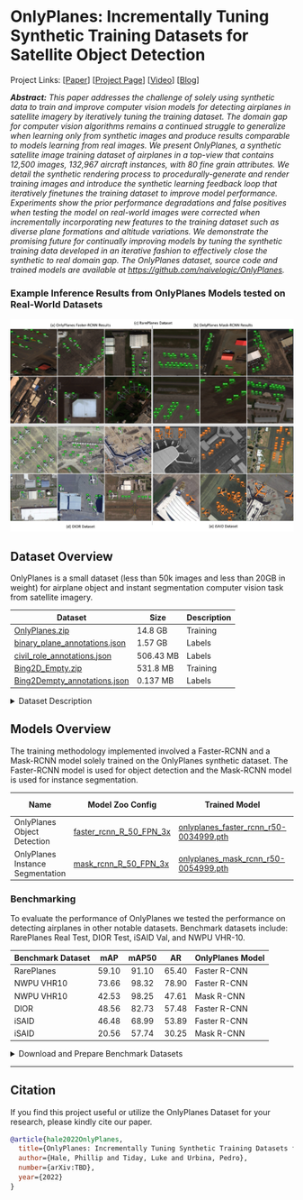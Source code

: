 # OnlyPlanes: Incrementally Tuning Synthetic Training Datasets for Satellite Object Detection
Project Links:  [[Paper][paper_link]] [[Project Page][project_page]] [[Video][youtube_vid]] [[Blog][medium_blog_series]]

***Abstract:*** _This paper addresses the challenge of solely using synthetic data to train and improve computer vision models for detecting airplanes in satellite imagery by iteratively tuning the training dataset. The domain gap for computer vision algorithms remains a continued struggle to generalize when learning only from synthetic images and produce results comparable to models learning from real images. We present OnlyPlanes, a synthetic satellite image training dataset of airplanes in a top-view that contains 12,500 images, 132,967 aircraft instances, with 80 fine grain attributes. We detail the synthetic rendering process to procedurally-generate and render training images and introduce the synthetic learning feedback loop that iteratively finetunes the training dataset to improve model performance. Experiments show the prior performance degradations and false positives when testing the model on real-world images were corrected when incrementally incorporating new features to the training dataset such as diverse plane formations and altitude variations. We demonstrate the promising future for continually improving models by tuning the synthetic training data developed in an iterative fashion to effectively close the synthetic to real domain gap. The OnlyPlanes dataset, source code and trained models are available at https://github.com/naivelogic/OnlyPlanes._

[paper_link]: docs/OnlyPlanes_report_placeholder.pdf
[project_page]: https://naivelogic.github.io/OnlyPlanes/
[medium_blog_series]: TBD
[youtube_vid]: TBD

### Example Inference Results from OnlyPlanes Models tested on Real-World Datasets

![](docs/media/OnlyPlanes_example_inferences_real_datasets.png)

## Dataset Overview
OnlyPlanes is a small dataset (less than 50k images and less than 20GB in weight) for airplane object and instant segmentation computer vision task from satellite imagery.

| Dataset                               	| Size      	| Description 	|
|---------------------------------------	|-----------	|-------------	|
| [OnlyPlanes.zip][ds1]                 	| 14.8 GB   	| Training    	|
| [binary_plane_annotations.json][lb01] 	| 1.57 GB   	| Labels      	|
| [civil_role_annotations.json][lb02]   	| 506.43 MB 	| Labels      	|
| [Bing2D_Empty.zip][ds2]               	| 531.8 MB  	| Training    	|
| [Bing2Dempty_annotations.json][lb03]  	| 0.137 MB  	| Labels      	|

[ds1]: https://msdsdiag.blob.core.windows.net/naivelogicblob/OnlyPlanes/OnlyPlanes_dataset_08122022.zip
[lb01]: https://msdsdiag.blob.core.windows.net/naivelogicblob/OnlyPlanes/OnlyPlanes_binary_plane_annotations_imgdir.json
[lb02]: https://msdsdiag.blob.core.windows.net/naivelogicblob/OnlyPlanes/civil_role_annotations.json
[ds2]: https://msdsdiag.blob.core.windows.net/naivelogicblob/OnlyPlanes/bing2d_empty/Bing2D_empty_airports.zip
[lb03]: https://msdsdiag.blob.core.windows.net/naivelogicblob/OnlyPlanes/bing2d_empty/coco_annotations_emptyBing2Dairport_1024split_small.json



<details>
 <summary>Dataset Description</summary>
The OnlyPlanes dataset contains 12,500 images and 132,967 instance objects consisting of four categories (plane, jumbo jet, military, helicopter) with 80 fine-grain attributes that define the plane model (e.g., Boeing 737). A single training dataset is provided for both object detection and instance segmentation tasks at 1024x1024 image resolution using ten different airport. 

![](docs/media/OnlyPlanes_Categories.png)
</details>


## Models Overview
The training methodology implemented involved a Faster-RCNN and a Mask-RCNN model solely trained on the OnlyPlanes synthetic dataset. The Faster-RCNN model is used for object detection and the Mask-RCNN model is used for instance segmentation. 

| Name                             | Model Zoo Config               | Trained Model                                | Train Config       |
|----------------------------------|--------------------------------|----------------------------------------------|--------------------|
| OnlyPlanes Object Detection      | [faster_rcnn_R_50_FPN_3x][m01] | [onlyplanes_faster_rcnn_r50-0034999.pth][m0] | [config.yaml][m02] |
| OnlyPlanes Instance Segmentation | [mask_rcnn_R_50_FPN_3x][m03]   | [onlyplanes_mask_rcnn_r50-0054999.pth][m04]  | [config.yaml][m05] |

[m01]: https://github.com/facebookresearch/detectron2/blob/main/configs/COCO-Detection/faster_rcnn_R_50_FPN_3x.yaml
[m0]: https://msdsdiag.blob.core.windows.net/naivelogicblob/OnlyPlanes/final_aug22/onlyplanes_faster_rcnn_r50-0034999.pth
[m02]: https://msdsdiag.blob.core.windows.net/naivelogicblob/OnlyPlanes/final_aug22/onlyplanes_faster_rcnn_r50-config.yaml
[m03]: https://github.com/facebookresearch/detectron2/blob/main/configs/COCO-InstanceSegmentation/mask_rcnn_R_50_FPN_3x.yaml
[m04]: https://msdsdiag.blob.core.windows.net/naivelogicblob/OnlyPlanes/final_aug22/onlyplanes_mask_rcnn_r50-0024999.pth
[m05]: https://msdsdiag.blob.core.windows.net/naivelogicblob/OnlyPlanes/final_aug22/onlyplanes_mask_rcnn_r50-config.yaml


### Benchmarking

To evaluate the performance of OnlyPlanes we tested the performance on detecting airplanes in other notable datasets. Benchmark datasets include: RarePlanes Real Test, DIOR Test, iSAID Val, and NWPU VHR-10.

| Benchmark Dataset |  mAP  | mAP50 |   AR  | OnlyPlanes Model |
|-------------------|:-----:|:-----:|:-----:|------------------|
| RarePlanes        | 59.10 | 91.10 | 65.40 | Faster R-CNN     |
| NWPU VHR10        | 73.66 | 98.32 | 78.90 | Faster R-CNN     |
| NWPU VHR10        | 42.53 | 98.25 | 47.61 | Mask R-CNN       |
| DIOR              | 48.56 | 82.73 | 57.48 | Faster R-CNN     |
| iSAID             | 46.48 | 68.99 | 53.89 | Faster R-CNN     |
| iSAID             | 20.56 | 57.74 | 30.25 | Mask R-CNN       |

<details>
 <summary>Download and Prepare Benchmark Datasets</summary>

To test the performance of the model the below benchmark datasets were used. 

* iSAID | [paper][isaid_paper] | [dataset][isaid_ds] | [binary plane json][isaid_ds]
  * Note: We used the pre-processed version of the dataset from [CATNet](https://github.com/yeliudev/CATNet) approach where images were split into 512 x 512 patches and extreme aspect ratios from the official toolkit were corrected.
  * Test dataset statistics: 11,752 images | 6,613 airplane instances from the validation dataset. 

  [isaid_paper]: https://arxiv.org/abs/1905.12886
  [isaid_ds]: https://connectpolyu-my.sharepoint.com/personal/21039533r_connect_polyu_hk/_layouts/15/onedrive.aspx?id=%2Fpersonal%2F21039533r%5Fconnect%5Fpolyu%5Fhk%2FDocuments%2FZoo%2FReleases%2FCATNet%2Fisaid%5Fpatches%2D85c7fca6%2Ezip&parent=%2Fpersonal%2F21039533r%5Fconnect%5Fpolyu%5Fhk%2FDocuments%2FZoo%2FReleases%2FCATNet&ga=1
  [isaid_json_ours]: https://msdsdiag.blob.core.windows.net/naivelogicblob/OnlyPlanes/test_ds_binary_json/isaid_val_binary_plane_coco_annotations_ALL.json

* RarePlanes | [paper][RarePlanes_paper] | [dataset][RarePlanes_ds] | [binary plane json][RarePlanes_json_ours]
  * Note: for evaluation only RarePlanes Real Test dataset was used. Instructions to download the RarePlanes dataset [RarePlanes Public User Guide](https://www.cosmiqworks.org/rareplanes-public-user-guide/). Additionally, since the [official RarePlanes repository](https://github.com/aireveries/RarePlanes) is no longer available (summer 2022), refer to the [unofficial mirror repo](https://github.com/VisionSystemsInc/RarePlanes).
  * Test dataset statistics: 2,710 images and 6,812 airplane instances from the real test dataset.

  [RarePlanes_paper]: https://arxiv.org/abs/2006.02963
  [RarePlanes_ds]: https://www.cosmiqworks.org/rareplanes-public-user-guide/
  [RarePlanes_json_ours]: https://msdsdiag.blob.core.windows.net/naivelogicblob/OnlyPlanes/test_ds_binary_json/rareplanes_aircraft_real_test_coco_ph.json

* NWPU VHR10 | [paper][nwpu10_paper] | [dataset][nwpu10_ds] | [binary plane json][nwpu10_json_ours]
  * Test dataset statistics: 650 images and 757 airplane instances from the positive image set. 

  [nwpu10_paper]: https://arxiv.org/abs/2006.02963
  [nwpu10_ds]: https://1drv.ms/u/s!AmgKYzARBl5cczaUNysmiFRH4eE
  [nwpu10_json_ours]: https://msdsdiag.blob.core.windows.net/naivelogicblob/OnlyPlanes/test_ds_binary_json/nwpu_vhr10_binary_plane_coco_annotations_ALL.json


* DIOR | [paper][DIOR_paper] | [dataset][DIOR_ds] | [binary plane json][DIOR_json_ours]
  * Note: we first converted the DIOR VOC to COCO annotations using only the we used the `test.txt` Horizontal Bounding Boxes annotations.  
  * Test dataset statistics: 2,932 images and 8,042 airplane instances from the test dataset.

  [DIOR_paper]: https://arxiv.org/abs/1909.00133
  [DIOR_ds]: https://drive.google.com/drive/folders/1UdlgHk49iu6WpcJ5467iT-UqNPpx__CC
  [DIOR_json_ours]: https://msdsdiag.blob.core.windows.net/naivelogicblob/OnlyPlanes/test_ds_binary_json/DIOR_binary_plane_coco_annotations_ALL.json

Here is the file structure used for these benchmark datasets

```
Benchmark Datasets
├── data
│   ├── dior
│   │   ├── Annotations
│   │   ├── ImageSets
│   │   ├── JPEGImages-test
│   │   └── JPEGImages-trainval
│   ├── rareplanes
│   │   └── real
|   │       ├── metadata_annotations
|   |       │   ├── instances_test_aircraft.json
|   |       │   └── instances_test_role.json
|   │       └── test
|   |           └── PS-RGB_tiled
│   ├── isaid
│   │   ├── annotations
│   │   |   ├── instances_val.json  # original - not used
|   │   │   └── val_binary_plane_coco_annotations_ALL.json # used for benchmarking
│   │   └── val
    └── nwpu_vhr10
        ├── ground truth
        └── positive image set
```

</details>

----
## Citation

If you find this project useful or utilize the OnlyPlanes Dataset for your research, please kindly cite our paper.

```bibtex
@article{hale2022OnlyPlanes,
  title={OnlyPlanes: Incrementally Tuning Synthetic Training Datasets for Satellite Object Detection},
  author={Hale, Phillip and Tiday, Luke and Urbina, Pedro},
  number={arXiv:TBD},
  year={2022}
}
```